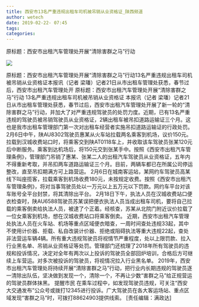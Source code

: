 ```yaml
---
title: 西安市13名严重违规出租车司机被吊销从业资格证_陕西频道
author: wetech
date: 2019-02-22- 07:45
tags: 
categories: 
---
```

原标题：西安市出租汽车管理处开展“清除害群之马”行动
<!-- more -->
                
<img align="center" border="0" src="http://p2.ifengimg.com/a/2016/0810/204c433878d5cf9size1_w16_h16.png" />
                
            
原标题：西安市出租汽车管理处开展“清除害群之马”行动13名严重违规出租车司机被吊销从业资格证本报讯（记者 梁璠）记者21日从市出租车管理处获悉，春节过后，西安市出租汽车管理处开
原标题：西安市出租汽车管理处开展“清除害群之马”行动
13名严重违规出租车司机被吊销从业资格证
本报讯（记者 梁璠）记者21日从市出租车管理处获悉，春节过后，西安市出租汽车管理处开展了新一轮的“清除害群之马”行动，并加大了对严重违规驾驶员的处罚力度。近期，已有13名严重违规的驾驶员被吊销驾驶员从业资格证，2辆出租车被吊扣道路运输证三个月。这也是我市出租车管理部门第一次对出租车经营者实施吊扣道路运输证的行政处罚。
2月6日中午，陕AU8302驾驶员惠某从火车站拉载两名乘客到机场，议价150元。拉载到汉城收费站口时，将乘客交到陕AT0118车上，并收取该车驾驶员张某120元后中断服务。乘客到达机场后，将150元交到张某手中。按照《西安市出租汽车管理条例》，管理部门吊销了惠某、张某二人的出租汽车驾驶员从业资格证，五年内不得重新考取，并吊扣两车道路运输证三个月。目前，两辆车都已在所属公司停运整改，直至吊扣期满方可上路营运。
2月6日在城南客运站，某网约车驾驶员高某线下叫座揽客，拉载乘客到机场收费180元，未按规定收费。按照《西安市出租汽车管理条例》，将对当事驾驶员处以一万元以上五万元以下罚款。网约车平台对该车账号全平台封禁，将其清除出平台。
2月18日下午，执法人员在汉城收费站口便衣检查时，陕AU6588驾驶员苏某误把便衣执法人员当成出租车司机，要将自己拉载的乘客倒卖给执法人员，被逮了个正着。经核查，苏某从北院门附近议价拉载了一位女乘客到机场，想在汉城收费站口将乘客倒卖。
近期，西安市出租汽车管理处执法人员在火车站、机场等重点区域便衣暗查，一周时间查处违规33起，其中不使用计价器、拒载、私自改装计价器、拒绝或阻碍执法等重大违规22起，查处非法营运车辆4辆。所有重大违规驾驶员将视情节严重程度，处以上限罚款、拉入行业黑名单、吊销从业资格证等处罚。管理部门还梳理了2018年所有驾驶员的违规和投诉情况，决定对全年有两次以上投诉的驾驶员全部回炉培训，合格后方可继续上车营运。对多次被投诉的驾驶员，将视情况拉入行业黑名单。
2019年，西安市出租汽车管理处将持续开展“清除害群之马”行动，把行业内长期违规的驾驶员逐一清除出队伍，坚决做到发现一个，清除一个，不再让少数“害群之马”给正规营运的驾驶员群体抹黑。
提醒市民
在乘车过程中，如发现驾驶员违规，可关注“西安大交通发布”公众号或拨打12345进行投诉。广大驾驶员在各大客运场站、重点区域发现“害群之马”时，可拨打88624903提供线索。
[责任编辑：满政达]
            
